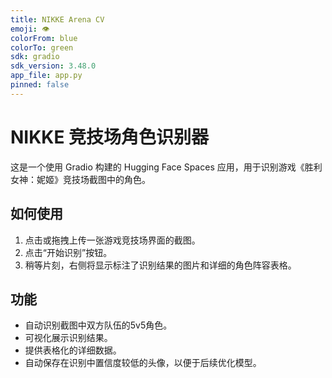 ```yaml
---
title: NIKKE Arena CV
emoji: 👁️
colorFrom: blue
colorTo: green
sdk: gradio
sdk_version: 3.48.0
app_file: app.py
pinned: false
---
```


# NIKKE 竞技场角色识别器

这是一个使用 Gradio 构建的 Hugging Face Spaces 应用，用于识别游戏《胜利女神：妮姬》竞技场截图中的角色。

## 如何使用

1.  点击或拖拽上传一张游戏竞技场界面的截图。
2.  点击“开始识别”按钮。
3.  稍等片刻，右侧将显示标注了识别结果的图片和详细的角色阵容表格。

## 功能

-   自动识别截图中双方队伍的5v5角色。
-   可视化展示识别结果。
-   提供表格化的详细数据。
-   自动保存在识别中置信度较低的头像，以便于后续优化模型。